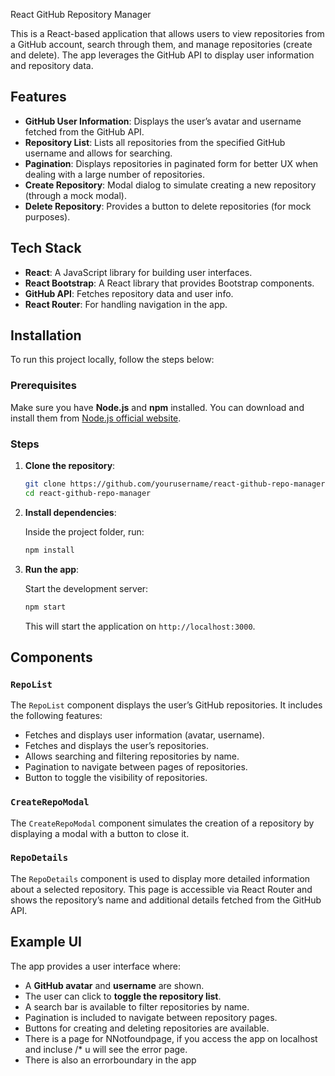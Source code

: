 
React GitHub Repository Manager

This is a React-based application that allows users to view repositories from a GitHub account, search through them, and manage repositories (create and delete). The app leverages the GitHub API to display user information and repository data.

## Features

- **GitHub User Information**: Displays the user’s avatar and username fetched from the GitHub API.
- **Repository List**: Lists all repositories from the specified GitHub username and allows for searching.
- **Pagination**: Displays repositories in paginated form for better UX when dealing with a large number of repositories.
- **Create Repository**: Modal dialog to simulate creating a new repository (through a mock modal).
- **Delete Repository**: Provides a button to delete repositories (for mock purposes).

## Tech Stack

- **React**: A JavaScript library for building user interfaces.
- **React Bootstrap**: A React library that provides Bootstrap components.
- **GitHub API**: Fetches repository data and user info.
- **React Router**: For handling navigation in the app.

## Installation

To run this project locally, follow the steps below:

### Prerequisites

Make sure you have **Node.js** and **npm** installed. You can download and install them from [Node.js official website](https://nodejs.org/).

### Steps

1. **Clone the repository**:

   ```bash
   git clone https://github.com/yourusername/react-github-repo-manager.git
   cd react-github-repo-manager
   ```

2. **Install dependencies**:

   Inside the project folder, run:

   ```bash
   npm install
   ```

3. **Run the app**:

   Start the development server:

   ```bash
   npm start
   ```

   This will start the application on `http://localhost:3000`.

## Components

### `RepoList`
The `RepoList` component displays the user’s GitHub repositories. It includes the following features:
- Fetches and displays user information (avatar, username).
- Fetches and displays the user’s repositories.
- Allows searching and filtering repositories by name.
- Pagination to navigate between pages of repositories.
- Button to toggle the visibility of repositories.

### `CreateRepoModal`
The `CreateRepoModal` component simulates the creation of a repository by displaying a modal with a button to close it. 

### `RepoDetails`
The `RepoDetails` component is used to display more detailed information about a selected repository. This page is accessible via React Router and shows the repository’s name and additional details fetched from the GitHub API.

## Example UI

The app provides a user interface where:
- A **GitHub avatar** and **username** are shown.
- The user can click to **toggle the repository list**.
- A search bar is available to filter repositories by name.
- Pagination is included to navigate between repository pages.
- Buttons for creating and deleting repositories are available.
- There is a page for NNotfoundpage, if you access the app on localhost and incluse /* u will see the error page.
- There is also an errorboundary in the app


